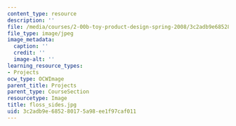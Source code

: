 ```yaml
---
content_type: resource
description: ''
file: /media/courses/2-00b-toy-product-design-spring-2008/3c2adb9e685280175a98ee1f97caf011_floss_sides.jpg
file_type: image/jpeg
image_metadata:
  caption: ''
  credit: ''
  image-alt: ''
learning_resource_types:
- Projects
ocw_type: OCWImage
parent_title: Projects
parent_type: CourseSection
resourcetype: Image
title: floss_sides.jpg
uid: 3c2adb9e-6852-8017-5a98-ee1f97caf011
---
```

